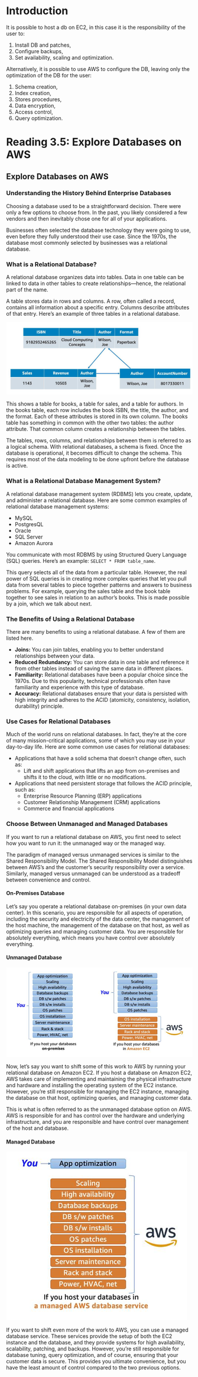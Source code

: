 # Introduction

It is possible to host a db on EC2, in this case it is the responsibility of the user to:
1. Install DB and patches,
2. Configure backups,
3. Set availability, scaling and optimization.

Alternatively, it is possible to use AWS to configure the DB, leaving only the optimization of the DB for the user: 

1. Schema creation,
2. Index creation,
3. Stores procedures,
4. Data encryption,
5. Access control,
6. Query optimization.

# Reading 3.5: Explore Databases on AWS

## Explore Databases on AWS

### Understanding the History Behind Enterprise Databases

Choosing a database used to be a straightforward decision. There were only a few options to choose from. In the past, you likely considered a few vendors and then inevitably chose one for all of your applications.

Businesses often selected the database technology they were going to use, even before they fully understood their use case. Since the 1970s, the database most commonly selected by businesses was a relational database.

### What is a Relational Database?

A relational database organizes data into tables. Data in one table can be linked to data in other tables to create relationships—hence, the relational part of the name.

A table stores data in rows and columns. A row, often called a record, contains all information about a specific entry. Columns describe attributes of that entry. Here’s an example of three tables in a relational database.

![alt text](image.png)

This shows a table for books, a table for sales, and a table for authors. In the books table, each row includes the book ISBN, the title, the author, and the format. Each of these attributes is stored in its own column. The books table has something in common with the other two tables: the author attribute. That common column creates a relationship between the tables.

The tables, rows, columns, and relationships between them is referred to as a logical schema. With relational databases, a schema is fixed. Once the database is operational, it becomes difficult to change the schema. This requires most of the data modeling to be done upfront before the database is active.

### What is a Relational Database Management System?

A relational database management system (RDBMS) lets you create, update, and administer a relational database. Here are some common examples of relational database management systems:

- MySQL
- PostgresQL
- Oracle
- SQL Server
- Amazon Aurora

You communicate with most RDBMS by using Structured Query Language (SQL) queries. Here’s an example: `SELECT * FROM table_name`.

This query selects all of the data from a particular table. However, the real power of SQL queries is in creating more complex queries that let you pull data from several tables to piece together patterns and answers to business problems. For example, querying the sales table and the book table together to see sales in relation to an author’s books. This is made possible by a join, which we talk about next.

### The Benefits of Using a Relational Database

There are many benefits to using a relational database. A few of them are listed here.

- **Joins:** You can join tables, enabling you to better understand relationships between your data.
- **Reduced Redundancy:** You can store data in one table and reference it from other tables instead of saving the same data in different places.
- **Familiarity:** Relational databases have been a popular choice since the 1970s. Due to this popularity, technical professionals often have familiarity and experience with this type of database.
- **Accuracy:** Relational databases ensure that your data is persisted with high integrity and adheres to the ACID (atomicity, consistency, isolation, durability) principle.

### Use Cases for Relational Databases

Much of the world runs on relational databases. In fact, they’re at the core of many mission-critical applications, some of which you may use in your day-to-day life. Here are some common use cases for relational databases:

- Applications that have a solid schema that doesn’t change often, such as:
  - Lift and shift applications that lifts an app from on-premises and shifts it to the cloud, with little or no modifications.
- Applications that need persistent storage that follows the ACID principle, such as:
  - Enterprise Resource Planning (ERP) applications
  - Customer Relationship Management (CRM) applications
  - Commerce and financial applications

### Choose Between Unmanaged and Managed Databases

If you want to run a relational database on AWS, you first need to select how you want to run it: the unmanaged way or the managed way.

The paradigm of managed versus unmanaged services is similar to the Shared Responsibility Model. The Shared Responsibility Model distinguishes between AWS’s and the customer’s security responsibility over a service. Similarly, managed versus unmanaged can be understood as a tradeoff between convenience and control.

#### On-Premises Database

Let’s say you operate a relational database on-premises (in your own data center). In this scenario, you are responsible for all aspects of operation, including the security and electricity of the data center, the management of the host machine, the management of the database on that host, as well as optimizing queries and managing customer data. You are responsible for absolutely everything, which means you have control over absolutely everything.

#### Unmanaged Database

![alt text](image-1.png)

Now, let’s say you want to shift some of this work to AWS by running your relational database on Amazon EC2. If you host a database on Amazon EC2, AWS takes care of implementing and maintaining the physical infrastructure and hardware and installing the operating system of the EC2 instance. However, you’re still responsible for managing the EC2 instance, managing the database on that host, optimizing queries, and managing customer data.

This is what is often referred to as the unmanaged database option on AWS. AWS is responsible for and has control over the hardware and underlying infrastructure, and you are responsible and have control over management of the host and database.

#### Managed Database

![alt text](image-2.png)

If you want to shift even more of the work to AWS, you can use a managed database service. These services provide the setup of both the EC2 instance and the database, and they provide systems for high availability, scalability, patching, and backups. However, you’re still responsible for database tuning, query optimization, and of course, ensuring that your customer data is secure. This provides you ultimate convenience, but you have the least amount of control compared to the two previous options.
